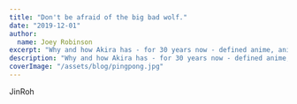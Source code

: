 ```yaml
---
title: "Don't be afraid of the big bad wolf."
date: "2019-12-01"
author:
  name: Joey Robinson
excerpt: "Why and how Akira has - for 30 years now - defined anime, anime culture, and how it has influenced generations of anime to come."
description: "Why and how Akira has - for 30 years now - defined anime, anime culture, and how it has influenced generations of anime to come."
coverImage: "/assets/blog/pingpong.jpg"
---
```


JinRoh
